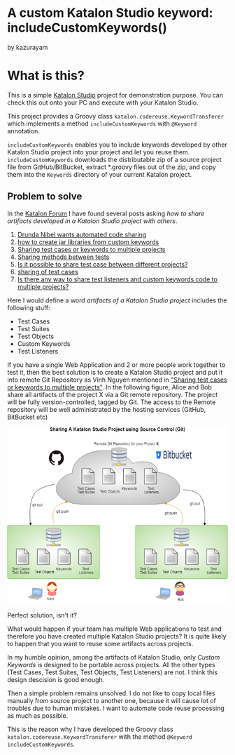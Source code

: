 A custom Katalon Studio keyword: includeCustomKeywords()
====

by kazurayam

# What is this?

This is a simple [Katalon Studio](https://www.katalon.com/) project for demonstration purpose.
You can check this out onto your PC and execute with your Katalon Studio.

This project provides a Groovy class `katalon.codereuse.KeywordTransferer` which
implements a method `includeCustomKeywords` with `@Keyword` annotation.

`includeCustomKeywords` enables you
to include keywords developed by other Katalon Studio project into your project and let you reuse them. `includeCustomKeywords` downloads the distributable zip of a source project file from GitHub/BitBucket, extract \*.groovy files out of the zip, and copy them into the `Keywords` directory of your current Katalon project.

## Problem to solve

In the [Katalon Forum](https://forum.katalon.com/discussions) I have found several posts asking *how to share artifacts developed in a Katalon Studio project with others*.

1. [Drunda Nibel wants automated code sharing](https://forum.katalon.com/discussion/comment/19738)
2. [how to create jar libraries from custom keywords](https://forum.katalon.com/discussion/8518/how-to-create-jar-libraries-from-custom-keywords?new=1)
3. [Sharing test cases or keywords to multiple projects](https://forum.katalon.com/discussion/5343/sharing-test-cases-or-keywords-to-multiple-projects)
3. [Sharing methods between tests](https://forum.katalon.com/discussion/2159/sharing-methods-between-tests)
4. [Is it possible to share test case between different projects?](https://forum.katalon.com/discussion/2104/is-it-possible-to-share-test-case-between-different-projects)
5. [sharing of test cases](https://forum.katalon.com/discussion/7432/sharing-of-test-cases)
6. [Is there any way to share test listeners and custom keywords code to multiple projects?](https://forum.katalon.com/discussion/6063/is-there-any-way-to-share-test-listeners-and-custom-keywords-code-to-multiple-projects)

Here I would define a word *artifacts of a Katalon Studio project* includes the following stuff:

- Test Cases
- Test Suites
- Test Objects
- Custom Keywords
- Test Listeners

If you have a single Web Application and 2 or more people work together to test it, then the best solution is to create a Katalon Studio project and put it into remote Git Repository as Vinh Nguyen mentioned in ["Sharing test cases or keywords to multiple projects"](https://forum.katalon.com/discussion/5343/sharing-test-cases-or-keywords-to-multiple-projects). In the following figure, Alice and Bob share all artifacts of the project X via a Git remote repository. The project will be fully version-controlled, tagged by Git. The access to the Remote repository will be well administrated by the hosting services (GitHub, BitBucket etc)

![Sharing project by remote Git repository](https://github.com/kazurayam/CodeReuseInKatalonStudio/blob/master/docs/Sharing%20project%20by%20remote%20Git%20repository.png)

Perfect solution, isn't it?

What would happen if your team has multiple Web applications to test and therefore you have created multiple Katalon Studio projects? It is quite likely to happen that you want to reuse some artifacts across projects.

In my humble opinion, among the artifacts of Katalon Studio, only *Custom Keywords* is designed to be portable across projects. All the other types (Test Cases, Test Suites, Test Objects, Test Listeners) are not. I think this design descision is good enough.

Then a simple problem remains unsolved. I do not like to copy local files manually from source project to another one, because it will cause lot of troubles due to human mistakes. I want to automate code reuse processing as much as possible.

This is the reason why I have developed the Groovy class `katalon.codereuse.KeywordTransferer` with the method `@Keyword includeCustomKeywords`.
